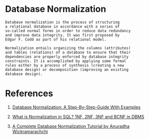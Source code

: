 # Database Normalization

	Database normalization is the process of structuring 
	a relational database in accordance with a series of 
	so-called normal forms in order to reduce data redundancy 
	and improve data integrity. It was first proposed by 
	Edgar F. Codd as part of his relational model.

	Normalization entails organizing the columns (attributes) 
	and tables (relations) of a database to ensure that their 
	dependencies are properly enforced by database integrity 
	constraints. It is accomplished by applying some formal 
	rules either by a process of synthesis (creating a new 
	database design) or decomposition (improving an existing 
	database design).



# References

1. [Database Normalization: A Step-By-Step-Guide With Examples](https://www.databasestar.com/database-normalization/?utm_source=cksequence&utm_medium=email)

2. [What is Normalization in SQL? 1NF, 2NF, 3NF and BCNF in DBMS](https://www.simplilearn.com/tutorials/sql-tutorial/what-is-normalization-in-sql)

3. [A Complete Database Normalization Tutorial by Anuradha Wickramarachchi](./A_Complete_Database_Normalization_Tutorial_by_Anuradha_Wickramarachchi.pdf)
